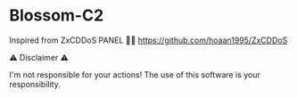 # Blossom-C2

Inspired from ZxCDDoS PANEL 🤝💖
https://github.com/hoaan1995/ZxCDDoS

⚠️ Disclaimer ⚠️

I'm not responsible for your actions!
The use of this software is your responsibility.